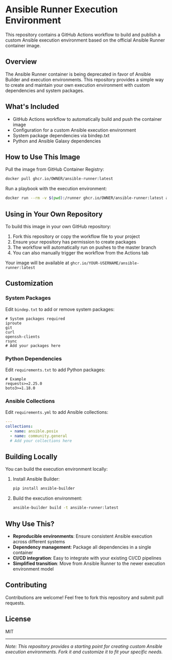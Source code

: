 # Ansible Runner Execution Environment

This repository contains a GitHub Actions workflow to build and publish a custom Ansible execution environment based on the official Ansible Runner container image.

## Overview

The Ansible Runner container is being deprecated in favor of Ansible Builder and execution environments. This repository provides a simple way to create and maintain your own execution environment with custom dependencies and system packages.

## What's Included

- GitHub Actions workflow to automatically build and push the container image
- Configuration for a custom Ansible execution environment
- System package dependencies via bindep.txt
- Python and Ansible Galaxy dependencies

## How to Use This Image

Pull the image from GitHub Container Registry:

```bash
docker pull ghcr.io/OWNER/ansible-runner:latest
```

Run a playbook with the execution environment:

```bash
docker run --rm -v $(pwd):/runner ghcr.io/OWNER/ansible-runner:latest ansible-playbook playbook.yml
```

## Using in Your Own Repository

To build this image in your own GitHub repository:

1. Fork this repository or copy the workflow file to your project
2. Ensure your repository has permission to create packages
3. The workflow will automatically run on pushes to the master branch
4. You can also manually trigger the workflow from the Actions tab

Your image will be available at `ghcr.io/YOUR-USERNAME/ansible-runner:latest`

## Customization

### System Packages

Edit `bindep.txt` to add or remove system packages:

```
# System packages required
iproute
git
curl
openssh-clients
rsync
# Add your packages here
```

### Python Dependencies

Edit `requirements.txt` to add Python packages:

```
# Example
requests>=2.25.0
boto3>=1.18.0
```

### Ansible Collections

Edit `requirements.yml` to add Ansible collections:

```yaml
---
collections:
  - name: ansible.posix
  - name: community.general
  # Add your collections here
```

## Building Locally

You can build the execution environment locally:

1. Install Ansible Builder:
   ```bash
   pip install ansible-builder
   ```

2. Build the execution environment:
   ```bash
   ansible-builder build -t ansible-runner:latest
   ```

## Why Use This?

- **Reproducible environments**: Ensure consistent Ansible execution across different systems
- **Dependency management**: Package all dependencies in a single container
- **CI/CD integration**: Easy to integrate with your existing CI/CD pipelines
- **Simplified transition**: Move from Ansible Runner to the newer execution environment model

## Contributing

Contributions are welcome! Feel free to fork this repository and submit pull requests.

## License

MIT

---

*Note: This repository provides a starting point for creating custom Ansible execution environments. Fork it and customize it to fit your specific needs.*